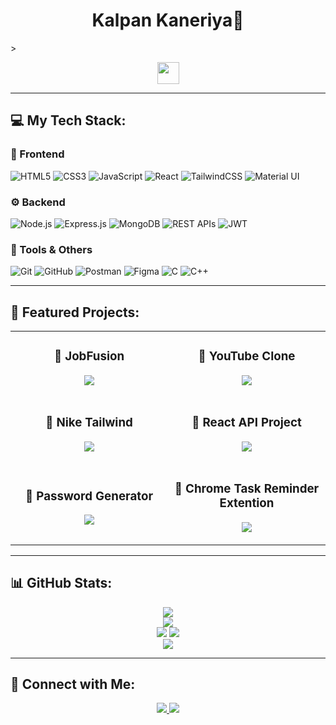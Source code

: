 <h1 align="center">Kalpan Kaneriya🚀</h1>>

<p align="center">
   <img src="https://readme-typing-svg.demolab.com?font=Roboto+Slab&color=00F260&size=28&center=true&vCenter=true&width=500&duration=2000&pause=1000&lines=Full-Stack+Developer;MERN+Stack+Enthusiast;UI+UX+Designer" width="auto" height="35"/>
</p>

---

## 💻 My Tech Stack:

### 🎨 Frontend  
![HTML5](https://img.shields.io/badge/HTML5-E34F26?style=for-the-badge&logo=html5&logoColor=white)
![CSS3](https://img.shields.io/badge/CSS3-1572B6?style=for-the-badge&logo=css3&logoColor=white)
![JavaScript](https://img.shields.io/badge/JavaScript-F7DF1E?style=for-the-badge&logo=javascript&logoColor=black)
![React](https://img.shields.io/badge/React-61DAFB?style=for-the-badge&logo=react&logoColor=black)
![TailwindCSS](https://img.shields.io/badge/Tailwind%20CSS-06B6D4?style=for-the-badge&logo=tailwindcss&logoColor=white)
![Material UI](https://img.shields.io/badge/Material%20UI-007FFF?style=for-the-badge&logo=mui&logoColor=white)

### ⚙ Backend  
![Node.js](https://img.shields.io/badge/Node.js-339933?style=for-the-badge&logo=node.js&logoColor=white)
![Express.js](https://img.shields.io/badge/Express.js-000000?style=for-the-badge&logo=express&logoColor=white)
![MongoDB](https://img.shields.io/badge/MongoDB-47A248?style=for-the-badge&logo=mongodb&logoColor=white)
![REST APIs](https://img.shields.io/badge/RESTful%20APIs-02569B?style=for-the-badge&logo=api&logoColor=white)
![JWT](https://img.shields.io/badge/JWT-000000?style=for-the-badge&logo=jsonwebtokens&logoColor=white)

### 🔧 Tools & Others  
![Git](https://img.shields.io/badge/Git-F05032?style=for-the-badge&logo=git&logoColor=white)
![GitHub](https://img.shields.io/badge/GitHub-181717?style=for-the-badge&logo=github&logoColor=white)
![Postman](https://img.shields.io/badge/Postman-FF6C37?style=for-the-badge&logo=postman&logoColor=white)
![Figma](https://img.shields.io/badge/Figma-F24E1E?style=for-the-badge&logo=figma&logoColor=white)
![C](https://img.shields.io/badge/C-A8B9CC?style=for-the-badge&logo=c&logoColor=white)
![C++](https://img.shields.io/badge/C++-00599C?style=for-the-badge&logo=c%2B%2B&logoColor=white)

---

## 🚀 Featured Projects:

<div align="center">
<table>
<tr>
<td width="45%">
   <h3 align="center">📌 JobFusion</h3>
   <p align="center">
      <a href="https://github.com/Kalpan2007/jobfusion">
         <img src="https://github-readme-stats.vercel.app/api/pin/?username=Kalpan2007&repo=jobfusion&theme=gruvbox">
      </a>
   </p>
</td>
<td width="45%">
   <h3 align="center">📌 YouTube Clone</h3>
   <p align="center">
      <a href="https://github.com/Kalpan2007/yt-react">
         <img src="https://github-readme-stats.vercel.app/api/pin/?username=Kalpan2007&repo=yt-react&theme=gruvbox">
      </a>
   </p>
</td>
</tr>

<tr>
<td width="45%">
   <h3 align="center">📌 Nike Tailwind</h3>
   <p align="center">
      <a href="https://github.com/Kalpan2007/NIKE_TAILWIND">
         <img src="https://github-readme-stats.vercel.app/api/pin/?username=Kalpan2007&repo=NIKE_TAILWIND&theme=gruvbox">
      </a>
   </p>
</td>
<td width="45%">
   <h3 align="center">📌 React API Project</h3>
   <p align="center">
      <a href="https://github.com/Kalpan2007/React-Api-Project">
         <img src="https://github-readme-stats.vercel.app/api/pin/?username=Kalpan2007&repo=React-Api-Project&theme=gruvbox">
      </a>
   </p>
</td>
</tr>

<tr>
<td width="45%">
   <h3 align="center">📌 Password Generator</h3>
   <p align="center">
      <a href="https://github.com/Kalpan2007/Pass-Gen-React">
         <img src="https://github-readme-stats.vercel.app/api/pin/?username=Kalpan2007&repo=Pass-Gen-React&theme=gruvbox">
      </a>
   </p>
</td>
<td width="45%">
   <h3 align="center">📌 Chrome Task Reminder Extention</h3>
   <p align="center">
      <a href="https://github.com/Kalpan2007/Extention-To-Do">
         <img src="https://github-readme-stats.vercel.app/api/pin/?username=Kalpan2007&repo=Extention-To-Do&theme=gruvbox">
      </a>
   </p>
</td>

</tr>

</table>
</div>

---

## 📊 GitHub Stats:
<div align="center">
  <img src="https://github-readme-streak-stats.herokuapp.com/?user=Kalpan2007&theme=gruvbox&hide_border=true" />
  <br>
  <img src="https://github-readme-stats.vercel.app/api?username=Kalpan2007&show_icons=true&theme=gruvbox&hide_border=true" />
  <br>
  <img src="http://github-profile-summary-cards.vercel.app/api/cards/stats?username=Kalpan2007&theme=gruvbox" />
  <img src="https://github-readme-stats.vercel.app/api/top-langs/?username=Kalpan2007&layout=compact&theme=gruvbox" />
  <br>
  <img src="https://github-profile-trophy.vercel.app/?username=Kalpan2007&theme=gruvbox&no-frame=true&margin-w=15" />
</div>

---

## 🔗 Connect with Me:
<p align="center">
   <a href="mailto:kalpankaneriya@gmail.com">
      <img src="https://img.shields.io/badge/Gmail-D14836?style=for-the-badge&logo=gmail&logoColor=white"/>
   </a>
   <a href="https://www.linkedin.com/in/3kz">
      <img src="https://img.shields.io/badge/LinkedIn-0077B5?style=for-the-badge&logo=linkedin&logoColor=white"/>
   </a>
</p>
